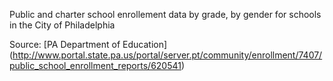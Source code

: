 Public and charter school enrollement data by grade, by gender for schools in the City of Philadelphia

Source: [PA Department of Education] (http://www.portal.state.pa.us/portal/server.pt/community/enrollment/7407/public_school_enrollment_reports/620541)